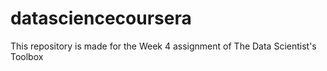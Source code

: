 # datasciencecoursera
This repository is made for the Week 4 assignment of The Data Scientist's Toolbox
